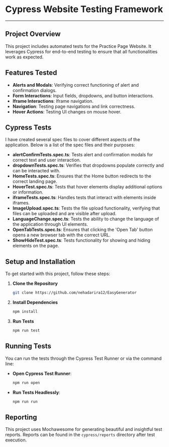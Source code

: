 # Cypress Website Testing Framework

---

## Project Overview

This project includes automated tests for the Practice Page Website. It leverages Cypress for end-to-end testing to ensure that all functionalities work as expected.

## Features Tested

- **Alerts and Modals**: Verifying correct functioning of alert and confirmation dialogs.
- **Form Interactions**: Input fields, dropdowns, and button interactions.
- **Iframe Interactions**: Iframe navigation.
- **Navigation**: Testing page navigations and link correctness.
- **Hover Actions**: Testing UI changes on mouse hover.

## Cypress Tests

I have created several spec files to cover different aspects of the application. Below is a list of the spec files and their purposes:

- **alertConfirmTests.spec.ts**: Tests alert and confirmation modals for correct text and user interaction.
- **dropdownTests.spec.ts**: Verifies that dropdowns populate correctly and can be interacted with.
- **HomeTests.spec.ts**: Ensures that the Home button redirects to the correct landing page.
- **HoverTest.spec.ts**: Tests that hover elements display additional options or information.
- **iframeTests.spec.ts**: Handles tests that interact with elements inside iframes.
- **ImageUpload.spec.ts**: Tests the file upload functionality, verifying that files can be uploaded and are visible after upload.
- **LanguageChange.spec.ts**: Tests the ability to change the language of the application through UI elements.
- **OpenTabTests.spec.ts**: Ensures that clicking the 'Open Tab' button opens a new browser tab with the correct URL.
- **ShowHideTest.spec.ts**: Tests functionality for showing and hiding elements on the page.

## Setup and Installation

To get started with this project, follow these steps:

1. **Clone the Repository**
    ```sh
    git clone https://github.com/nehadarira12/EasyGenerator
    ```
2. **Install Dependencies**
    ```sh
    npm install
    ```
3. **Run Tests**
    ```sh
    npm run test
    ```

## Running Tests

You can run the tests through the Cypress Test Runner or via the command line:

- **Open Cypress Test Runner**:
    ```sh
    npm run open
    ```
- **Run Tests Headlessly**:
    ```sh
    npm run run
    ```

## Reporting

This project uses Mochawesome for generating beautiful and insightful test reports. Reports can be found in the `cypress/reports` directory after test execution.

